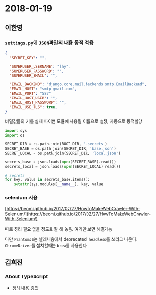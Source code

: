 # 2018-01-19

## 이한영

### `settings.py`에 `JSON`파일의 내용 동적 적용

```json
{
  "SECRET_KEY": "",

  "SUPERUSER_USERNAME": "lhy",
  "SUPERUSER_PASSWORD": "",
  "SUPERUSER_EMAIL": "",

  "EMAIL_BACKEND": "django.core.mail.backends.smtp.EmailBackend",
  "EMAIL_HOST": "smtp.gmail.com",
  "EMAIL_PORT": "587",
  "EMAIL_HOST_USER": "",
  "EMAIL_HOST_PASSWORD": "",
  "EMAIL_USE_TLS": true,
}
```

비밀값들의 키를 실제 파이썬 모듈에 사용될 이름으로 설정, 자동으로 동적할당

```python
import sys
import os

SECRET_DIR = os.path.join(ROOT_DIR, '.secrets')
SECRET_BASE = os.path.join(SECRET_DIR, 'base.json')
SECRET_LOCAL = os.path.join(SECRET_DIR, 'local.json')

secrets_base = json.loads(open(SECRET_BASE).read())
secrets_local = json.loads(open(SECRET_LOCAL).read())

# secrets
for key, value in secrets_base.items():
    setattr(sys.modules[__name__], key, value)
```

### selenium 사용

[https://beomi.github.io/2017/02/27/HowToMakeWebCrawler-With-Selenium/](https://beomi.github.io/2017/02/27/HowToMakeWebCrawler-With-Selenium/)

따로 정리 필요 없을 정도로 잘 해 놓음. 여기만 보면 해결가능

다만 `PhantomJS`는 셀레니움에서 deprecated, `headless`를 쓰라고 나온다. `ChromeDriver`를 설치할때는 `brew`를 사용한다.

## 김희진

### About TypeScript
- [정리 내용 링크](http://blog.bbungsang.kr/typescript/2017/12/30/about-typescript.html)